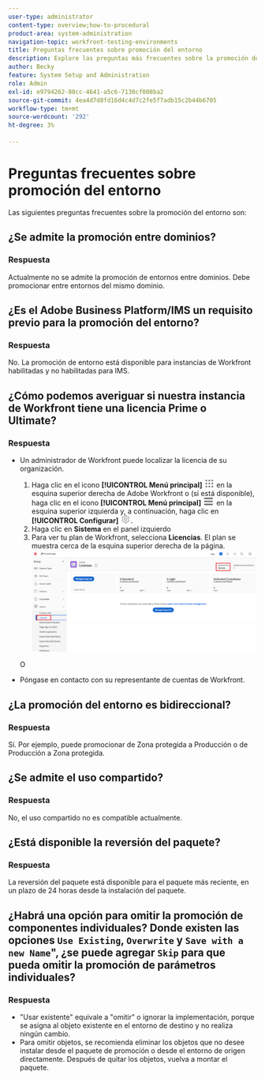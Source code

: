 ```yaml
---
user-type: administrator
content-type: overview;how-to-procedural
product-area: system-administration
navigation-topic: workfront-testing-environments
title: Preguntas frecuentes sobre promoción del entorno
description: Explore las preguntas más frecuentes sobre la promoción del entorno de Workfront.
author: Becky
feature: System Setup and Administration
role: Admin
exl-id: e9794262-80cc-4641-a5c6-7130cf008ba2
source-git-commit: 4ea4d7d8fd16d4c4d7c2fe5f7adb15c2b44b6705
workflow-type: tm+mt
source-wordcount: '292'
ht-degree: 3%

---
```


# Preguntas frecuentes sobre promoción del entorno

Las siguientes preguntas frecuentes sobre la promoción del entorno son:

## ¿Se admite la promoción entre dominios?

### Respuesta

Actualmente no se admite la promoción de entornos entre dominios. Debe promocionar entre entornos del mismo dominio.

## ¿Es el Adobe Business Platform/IMS un requisito previo para la promoción del entorno?

### Respuesta

No. La promoción de entorno está disponible para instancias de Workfront habilitadas y no habilitadas para IMS.

## ¿Cómo podemos averiguar si nuestra instancia de Workfront tiene una licencia Prime o Ultimate?

### Respuesta

* Un administrador de Workfront puede localizar la licencia de su organización.

   1. Haga clic en el icono **[!UICONTROL Menú principal]** ![Menú principal](/help/_includes/assets/main-menu-icon.png) en la esquina superior derecha de Adobe Workfront o (si está disponible), haga clic en el icono **[!UICONTROL Menú principal]** ![Menú principal](/help/_includes/assets/main-menu-icon-left-nav.png) en la esquina superior izquierda y, a continuación, haga clic en **[!UICONTROL Configurar]** ![Icono de configuración](/help/_includes/assets/gear-icon-setup.png).
   1. Haga clic en **Sistema** en el panel izquierdo
   1. Para ver tu plan de Workfront, selecciona **Licencias**.
El plan se muestra cerca de la esquina superior derecha de la página.
      ![](assets/locate-plan.png)

  O
* Póngase en contacto con su representante de cuentas de Workfront.

## ¿La promoción del entorno es bidireccional?

### Respuesta

Sí. Por ejemplo, puede promocionar de Zona protegida a Producción o de Producción a Zona protegida.

## ¿Se admite el uso compartido?

### Respuesta

No, el uso compartido no es compatible actualmente.

## ¿Está disponible la reversión del paquete?

### Respuesta

La reversión del paquete está disponible para el paquete más reciente, en un plazo de 24 horas desde la instalación del paquete.

## ¿Habrá una opción para omitir la promoción de componentes individuales? Donde existen las opciones `Use Existing`, `Overwrite` y `Save with a new Name`&quot;, ¿se puede agregar `Skip` para que pueda omitir la promoción de parámetros individuales?

### Respuesta


* &quot;Usar existente&quot; equivale a &quot;omitir&quot; o ignorar la implementación, porque se asigna al objeto existente en el entorno de destino y no realiza ningún cambio.
* Para omitir objetos, se recomienda eliminar
los objetos que no desee instalar desde el paquete de promoción o desde el entorno de origen directamente. Después de quitar los objetos, vuelva a montar el paquete.
